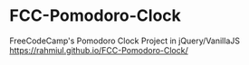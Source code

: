 # FCC-Pomodoro-Clock
FreeCodeCamp's Pomodoro Clock Project in jQuery/VanillaJS https://rahmiul.github.io/FCC-Pomodoro-Clock/

